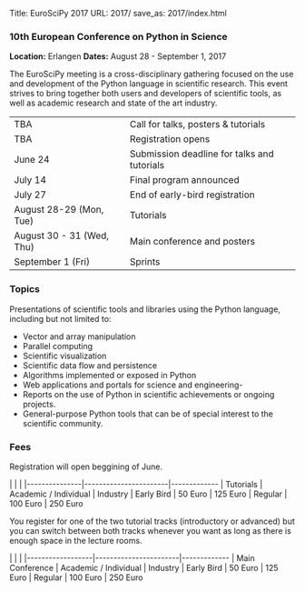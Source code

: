 Title: EuroSciPy 2017
URL: 2017/
save_as: 2017/index.html

### 10th European Conference on Python in Science

**Location:** Erlangen
**Dates:** August 28 - September 1, 2017

The EuroSciPy meeting is a cross-disciplinary gathering focused on the use and development
of the Python language in scientific research. This event strives to bring together both
users and developers of scientific tools, as well as academic research and state of the art
industry.


|                             |                                               |
|-----------------------------|-----------------------------------------------
| TBA                         | Call for talks, posters & tutorials
| TBA                         | Registration opens
| June 24                     | Submission deadline for talks and tutorials
| July 14                     | Final program announced
| July 27                     | End of early-bird registration
| August 28-29 (Mon, Tue)     | Tutorials
| August 30 - 31 (Wed, Thu)   | Main conference and posters
| September 1 (Fri)           | Sprints

### Topics


Presentations of scientific tools and libraries using the Python language, including but not limited to:

 - Vector and array manipulation
 - Parallel computing
 - Scientific visualization
 - Scientific data flow and persistence
 - Algorithms implemented or exposed in Python
 - Web applications and portals for science and engineering-
 - Reports on the use of Python in scientific achievements or ongoing projects.
 - General-purpose Python tools that can be of special interest to the scientific community.


### Fees

Registration will open beggining of June.

|               |                       |
|---------------|-----------------------|-------------
| Tutorials     | Academic / Individual | Industry
| Early Bird    | 50 Euro               | 125 Euro
| Regular       | 100 Euro              | 250 Euro

You register for one of the two tutorial tracks (introductory or advanced) but you can
switch between both tracks whenever you want as long as there is enough space in the lecture
rooms.

|                  |                       |
|------------------|-----------------------|-------------
| Main Conference  | Academic / Individual | Industry
| Early Bird       | 50 Euro               | 125 Euro
| Regular          | 100 Euro              | 250 Euro

